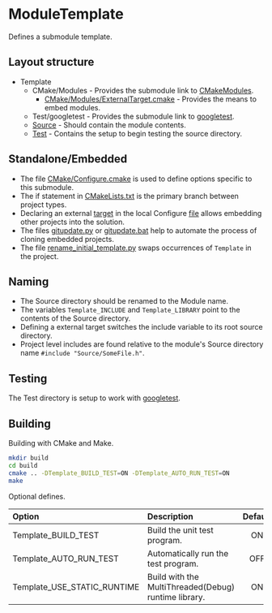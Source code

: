 # ModuleTemplate

Defines a submodule template.

## Layout structure

+ Template
  + CMake/Modules - Provides the submodule link to [CMakeModules](https://github.com/chcly/CMakeModules).
    + [CMake/Modules/ExternalTarget.cmake](https://github.com/chcly/CMakeModules/blob/master/ExternalTarget.cmake#L69) - Provides the means to embed modules.
  + Test/googletest - Provides the submodule link to [googletest](https://github.com/chcly/googletest).
  + [Source](Source) - Should contain the module contents.
  + [Test](Test) - Contains the setup to begin testing the source directory.

## Standalone/Embedded

+ The file [CMake/Configure.cmake](CMake/Configure.cmake) is used to define options specific to this submodule.
+ The if statement in [CMakeLists.txt](https://github.com/chcly/ModuleTemplate/blob/master/CMakeLists.txt#L29) is the primary branch between project types.
+ Declaring an external [target](https://github.com/chcly/CMakeModules/blob/master/ExternalTarget.cmake#L69) in the local Configure [file](CMake/Configure.cmake) allows embedding other projects into the solution.
+ The files [gitupdate.py](gitupdate.py) or [gitupdate.bat](gitupdate.bat) help to automate the process of cloning embedded projects.
+ The file [rename_initial_template.py](CMake/rename_initial_template.py) swaps occurrences of `Template` in the project.

## Naming

+ The Source directory should be renamed to the Module name.
+ The variables `Template_INCLUDE` and `Template_LIBRARY` point to the  contents of the Source directory.
+ Defining a external target switches the include variable to its root source directory.
+ Project level includes are found relative to the module's Source directory name `#include "Source/SomeFile.h"`.

## Testing

The Test directory is setup to work with [googletest](https://github.com/google/googletest).

## Building

Building with CMake and Make.

```sh
mkdir build
cd build
cmake .. -DTemplate_BUILD_TEST=ON -DTemplate_AUTO_RUN_TEST=ON
make
```

Optional defines.

| Option                      | Description                                          | Default |
|:----------------------------|:-----------------------------------------------------|:-------:|
| Template_BUILD_TEST         | Build the unit test program.                         |   ON    |
| Template_AUTO_RUN_TEST      | Automatically run the test program.                  |   OFF   |
| Template_USE_STATIC_RUNTIME | Build with the MultiThreaded(Debug) runtime library. |   ON    |
